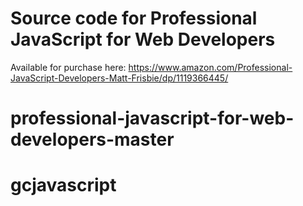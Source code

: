 # Source code for Professional JavaScript for Web Developers

Available for purchase here: https://www.amazon.com/Professional-JavaScript-Developers-Matt-Frisbie/dp/1119366445/
# professional-javascript-for-web-developers-master
# gcjavascript
